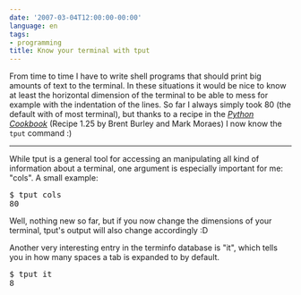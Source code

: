 ```yaml
---
date: '2007-03-04T12:00:00-00:00'
language: en
tags:
- programming
title: Know your terminal with tput
---
```



From time to time I have to write shell programs that should print big amounts of text to the terminal. In these situations it would be nice to know at least the horizontal dimension of the terminal to be able to mess for example with the indentation of the lines. So far I always simply took 80 (the default with of most terminal), but thanks to a recipe in the [_Python Cookbook_](http://www.oreilly.com/catalog/pythoncook2/) (Recipe 1.25 by Brent Burley and Mark Moraes) I now know the `tput` command :)


-------------------------------


While tput is a general tool for accessing an manipulating all kind of information about a terminal, one argument is especially important for me: "cols". A small example:

<pre class="shell">$ tput cols
80</pre>

Well, nothing new so far, but if you now change the dimensions of your terminal, tput's output will also change accordingly :D

Another very interesting entry in the terminfo database is "it", which tells you in how many spaces a tab is expanded to by default.

<pre class="shell">$ tput it
8</pre>
